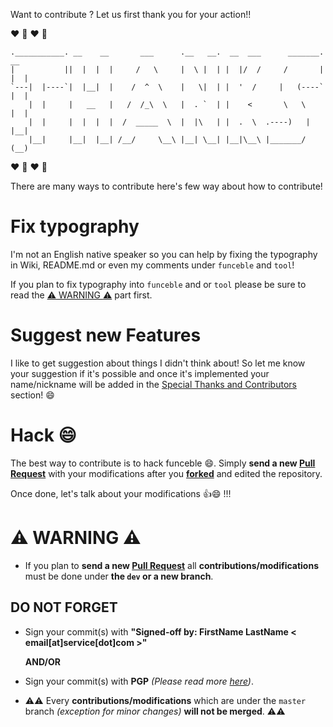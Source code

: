 Want to contribute ? Let us first thank you for your action!!

:heart: :tada: :heart: :tada: 
```
.___________. __    __       ___      .__   __.  __  ___      _______.    __  
|           ||  |  |  |     /   \     |  \ |  | |  |/  /     /       |   |  | 
`---|  |----`|  |__|  |    /  ^  \    |   \|  | |  '  /     |   (----`   |  | 
    |  |     |   __   |   /  /_\  \   |  . `  | |    <       \   \       |  | 
    |  |     |  |  |  |  /  _____  \  |  |\   | |  .  \  .----)   |      |__| 
    |__|     |__|  |__| /__/     \__\ |__| \__| |__|\__\ |_______/       (__) 
```

:heart: :tada: :heart: :tada: 

There are many ways to contribute here's few way about how to contribute!

# Fix typography

I'm not an English native speaker so you can help by fixing the typography in Wiki, README.md or even my comments under `funceble` and `tool`!

If you plan to fix typography into `funceble` and or `tool` please be sure to read the [:warning: WARNING :warning:](https://github.com/funilrys/funceble/wiki/How-to-contribute%3F/#warning-warning-warning) part first.

# Suggest new Features

I like to get suggestion about things I didn't think about! So let me know your suggestion if it's possible and once it's implemented your name/nickname will be added in the [Special Thanks and Contributors](https://github.com/funilrys/funceble/wiki/Special-Thanks-and-Contributors) section! :smile:

# Hack :smile:

The best way to contribute is to hack funceble :smile:. Simply **send a new [Pull Request](https://github.com/funilrys/funceble/compare)** with your modifications after you **[forked](https://github.com/funilrys/funceble/pulls#fork-destination-box)** and edited the repository.

Once done, let's talk about your modifications :+1::smile: !!!

# :warning: WARNING :warning:

- If you plan to **send a new [Pull Request](https://github.com/funilrys/funceble/compare)** all **contributions/modifications** must be done under **the `dev` or a new branch**.

## DO NOT FORGET

- Sign your commit(s) with **"Signed-off by: FirstName LastName < email[at]service[dot]com >"**

  **AND/OR**

- Sign your commit(s) with **PGP** _(Please read more [here](https://github.com/blog/2144-gpg-signature-verification))_.

- :warning::warning: Every **contributions/modifications** which are under the `master` branch _(exception for minor changes)_ **will not be merged**. :warning::warning:
